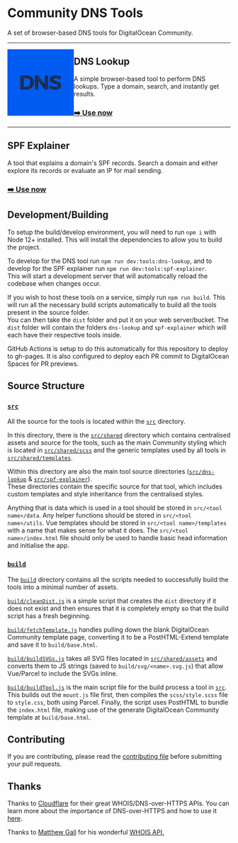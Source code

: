 # Community DNS Tools

A set of browser-based DNS tools for DigitalOcean Community.

---

<a href="https://www.digitalocean.com/community/tools/dns">
    <img src="src/static/dns-lookup.svg" alt="" align="left" width="150"/>
</a>

## DNS Lookup

A simple browser-based tool to perform DNS lookups. Type a domain, search, and instantly get results.

### [➡️ Use now](https://www.digitalocean.com/community/tools/dns)

---

<a href="https://www.digitalocean.com/community/tools/spf">
    <img src="src/static/spf-explainer.svg" alt="" align="left" width="150"/>
</a>

## SPF Explainer

A tool that explains a domain's SPF records. Search a domain and either explore its records or evaluate an IP for mail sending.

### [➡️ Use now](https://www.digitalocean.com/community/tools/spf)

## Development/Building

To setup the build/develop environment, you will need to run `npm i` with Node 12+ installed. This will install the
 dependencies to allow you to build the project.

To develop for the DNS tool run `npm run dev:tools:dns-lookup`, and to develop for the SPF explainer run
 `npm run dev:tools:spf-explainer`.\
This will start a development server that will automatically reload the codebase when changes occur.

If you wish to host these tools on a service, simply run `npm run build`. This will run all the necessary build scripts
 automatically to build all the tools present in the source folder.\
You can then take the `dist` folder and put it on your web server/bucket. The `dist` folder will contain the folders
 `dns-lookup` and `spf-explainer` which will each have their respective tools inside.

GitHub Actions is setup to do this automatically for this repository to deploy to gh-pages.
It is also configured to deploy each PR commit to DigitalOcean Spaces for PR previews.

## Source Structure

### [`src`](./src)

All the source for the tools is located within the [`src`](./src) directory.

In this directory, there is the [`src/shared`](./src/shared) directory which contains centralised assets and source for
 the tools, such as the main Community styling which is located in [`src/shared/scss`](./src/shared/scss) and the
 generic templates used by all tools in [`src/shared/templates`](./src/shared/templates).
 
Within this directory are also the main tool source directories ([`src/dns-lookup`](./src/dns-lookup) &
 [`src/spf-explainer`](./src/spf-explainer)).\
These directories contain the specific source for that tool, which includes custom templates and style inheritance from
 the centralised styles.

Anything that is data which is used in a tool should be stored in `src/<tool name>/data`.
Any helper functions should be stored in `src/<tool name>/utils`.
Vue templates should be stored in `src/<tool name>/templates` with a name that makes sense for what it does.
The `src/<tool name>/index.html` file should only be used to handle basic head information and initialise the app.
 
### [`build`](./build)

The [`build`](./build) directory contains all the scripts needed to successfully build the tools into a minimal number
 of assets.
 
[`build/cleanDist.js`](./build/cleanDist.js) is a simple script that creates the `dist` directory if it does not exist
 and then ensures that it is completely empty so that the build script has a fresh beginning.

[`build/fetchTemplate.js`](./build/fetchTemplate.js) handles pulling down the blank DigitalOcean Community template
 page, converting it to be a PostHTML-Extend template and save it to `build/base.html`.

[`build/buildSVGs.js`](./build/buildSVGs.js) takes all SVG files located in [`src/shared/assets`](./src/shared/assets)
 and converts them to JS strings (saved to `build/svg/<name>.svg.js`) that allow Vue/Parcel to include the SVGs inline.

[`build/buildTool.js`](./build/buildTool.js) is the main script file for the build process a tool in [`src`](./src).
This builds out the `mount.js` file first, then compiles the `scss/style.scss` file to `style.css`, both using Parcel.
Finally, the script uses PostHTML to bundle the `index.html` file, making use of the generate DigitalOcean Community
 template at `build/base.html`.

## Contributing

If you are contributing, please read the [contributing file](CONTRIBUTING.md) before submitting your pull requests.

## Thanks

Thanks to [Cloudflare](https://cloudflare.com) for their great WHOIS/DNS-over-HTTPS APIs.
You can learn more about the importance of DNS-over-HTTPS and how to use it [here](https://developers.cloudflare.com/1.1.1.1/dns-over-https/).

Thanks to [Matthew Gall](https://twitter.com/matthewgall) for his wonderful [WHOIS API.](https://whoisjs.com/)
